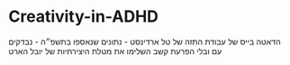 # Creativity-in-ADHD
הדאטה בייס של עבודת התזה של טל ארדינסט - נתונים שנאספו בתשפ״ה - נבדקים עם ובלי הפרעת קשב השלימו את מטלת היצירתיות של יובל הארט
